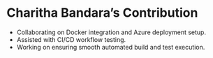 # Charitha Bandara’s Contribution

- Collaborating on Docker integration and Azure deployment setup.
- Assisted with CI/CD workflow testing.
- Working on ensuring smooth automated build and test execution.
